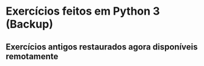 # Exercícios feitos em Python 3 (Backup)
## Exercícios antigos restaurados agora disponíveis remotamente
